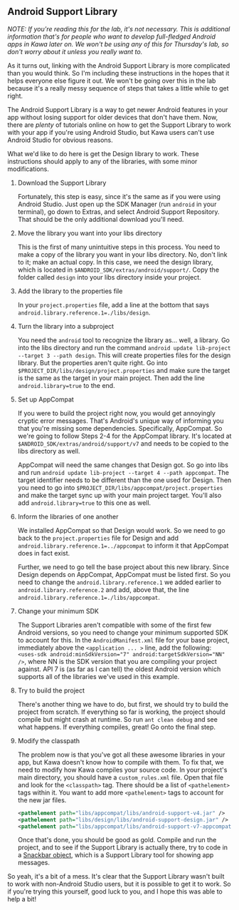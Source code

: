 
## Android Support Library ##

*NOTE: If you're reading this for the lab, it's not necessary. This is additional information that's for
people who want to develop full-fledged Android apps in Kawa later on. We won't be using any of this for
Thursday's lab, so don't worry about it unless you really want to.*

As it turns out, linking with the Android Support Library is more complicated than you would think. So I'm
including these instructions in the hopes that it helps everyone else figure it out. We won't be going over
this in the lab because it's a really messy sequence of steps that takes a little while to get right.

The Android Support Library is a way to get newer Android features in your app without losing support for older
devices that don't have them. Now, there are *plenty* of tutorials online on how to get the Support Library to
work with your app if you're using Android Studio, but Kawa users can't use Android Studio for obvious reasons.

What we'd like to do here is get the Design library to work. These instructions should apply to any of the
libraries, with some minor modifications.

1. Download the Support Library

   Fortunately, this step is easy, since it's the same as if you were using Android Studio. Just open up the
   SDK Manager (run `android` in your terminal), go down to Extras, and select Android Support Repository. That
   should be the only additional download you'll need.

2. Move the library you want into your libs directory

   This is the first of many unintuitive steps in this process. You need to make a copy of the library you want
   in your libs directory. No, don't link to it; make an actual copy. In this case, we need the design library,
   which is located in `$ANDROID_SDK/extras/android/support/`. Copy the folder called `design` into your libs
   directory inside your project.

3. Add the library to the properties file

   In your `project.properties` file, add a line at the bottom that says
   `android.library.reference.1=./libs/design`.

4. Turn the library into a subproject

   You need the `android` tool to recognize the library as... well, a library. Go into the libs directory and
   run the command `android update lib-project --target 3 --path design`. This will create properties files
   for the design library. But the properties aren't quite right. Go into
   `$PROJECT_DIR/libs/design/project.properties` and make sure the target is the same as the target in your
   main project. Then add the line `android.library=true` to the end.

5. Set up AppCompat

   If you were to build the project right now, you would get annoyingly cryptic error messages. That's Android's
   unique way of informing you that you're missing some dependencies. Specifically, AppCompat. So we're going to
   follow Steps 2-4 for the AppCompat library. It's located at `$ANDROID_SDK/extras/android/support/v7` and
   needs to be copied to the libs directory as well.

   AppCompat will need the same changes that Design got. So go into libs and run
   `android update lib-project --target 4 --path appcompat`. The target identifier needs to be different
   than the one used for Design. Then you need to go into `$PROJECT_DIR/libs/appcompat/project.properties`
   and make the target sync up with your main project target. You'll also add `android.library=true` to this
   one as well.

6. Inform the libraries of one another

   We installed AppCompat so that Design would work. So we need to go back to the `project.properties` file for
   Design and add `android.library.reference.1=../appcompat` to inform it that AppCompat does in fact exist.

   Further, we need to go tell the base project about this new library. Since Design depends on AppCompat,
   AppCompat must be listed first. So you need to change the `android.library.reference.1` we added earlier
   to `android.library.reference.2` and add, above that, the line `android.library.reference.1=./libs/appcompat`.

7. Change your minimum SDK

   The Support Libraries aren't compatible with some of the first few Android versions, so you need to change your
   minimum supported SDK to account for this. In the `AndroidManifest.xml` file for your base project, immediately
   above the `<application ... >` line, add the following:
   `<uses-sdk android:minSdkVersion="7" android:targetSdkVersion="NN" />`, where NN is the SDK version that you
   are compiling your project against. API 7 is (as far as I can tell) the oldest Android version which supports
   all of the libraries we've used in this example.

8. Try to build the project

   There's another thing we have to do, but first, we should try to build the project from scratch. If everything
   so far is working, the project should compile but might crash at runtime. So run `ant clean debug` and see
   what happens. If everything compiles, great! Go onto the final step.

9. Modify the classpath

   The problem now is that you've got all these awesome libraries in your app, but Kawa doesn't know how
   to compile with them. To fix that, we need to modify how Kawa compiles your source code. In your project's
   main directory, you should have a `custom_rules.xml` file. Open that file and look for the `<classpath>` tag.
   There should be a list of `<pathelement>` tags within it. You want to add more `<pathelement>` tags to
   account for the new jar files.

   ```xml
   <pathelement path="libs/appcompat/libs/android-support-v4.jar" />
   <pathelement path="libs/design/libs/android-support-design.jar" />
   <pathelement path="libs/appcompat/libs/android-support-v7-appcompat.jar" />
   ```

   Once that's done, you should be good as gold. Compile and run the project, and to see if the Support Library is
   actually there, try to code in a
   [Snackbar object](https://developer.android.com/training/snackbar/showing.html), which is a Support Library
   tool for showing app messages.

So yeah, it's a bit of a mess. It's clear that the Support Library wasn't built to work with non-Android Studio
users, but it is possible to get it to work. So if you're trying this yourself, good luck to you, and I hope this
was able to help a bit!
